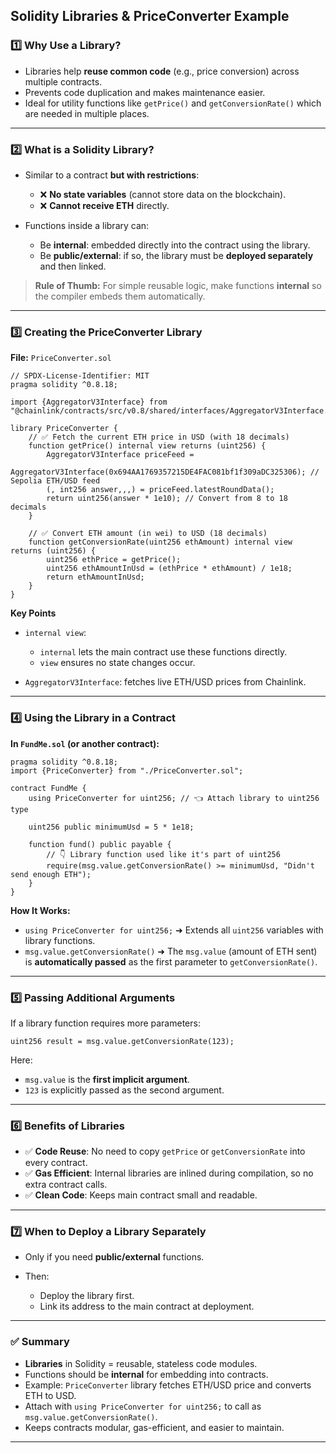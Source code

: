 

## **Solidity Libraries & PriceConverter Example**

### 1️⃣ **Why Use a Library?**

* Libraries help **reuse common code** (e.g., price conversion) across multiple contracts.
* Prevents code duplication and makes maintenance easier.
* Ideal for utility functions like `getPrice()` and `getConversionRate()` which are needed in multiple places.

---

### 2️⃣ **What is a Solidity Library?**

* Similar to a contract **but with restrictions**:

  * ❌ **No state variables** (cannot store data on the blockchain).
  * ❌ **Cannot receive ETH** directly.
* Functions inside a library can:

  * Be **internal**: embedded directly into the contract using the library.
  * Be **public/external**: if so, the library must be **deployed separately** and then linked.

> **Rule of Thumb:**
> For simple reusable logic, make functions **internal** so the compiler embeds them automatically.

---

### 3️⃣ **Creating the PriceConverter Library**

**File:** `PriceConverter.sol`

```solidity
// SPDX-License-Identifier: MIT
pragma solidity ^0.8.18;

import {AggregatorV3Interface} from "@chainlink/contracts/src/v0.8/shared/interfaces/AggregatorV3Interface.sol";

library PriceConverter {
    // ✅ Fetch the current ETH price in USD (with 18 decimals)
    function getPrice() internal view returns (uint256) {
        AggregatorV3Interface priceFeed =
            AggregatorV3Interface(0x694AA1769357215DE4FAC081bf1f309aDC325306); // Sepolia ETH/USD feed
        (, int256 answer,,,) = priceFeed.latestRoundData();
        return uint256(answer * 1e10); // Convert from 8 to 18 decimals
    }

    // ✅ Convert ETH amount (in wei) to USD (18 decimals)
    function getConversionRate(uint256 ethAmount) internal view returns (uint256) {
        uint256 ethPrice = getPrice();
        uint256 ethAmountInUsd = (ethPrice * ethAmount) / 1e18;
        return ethAmountInUsd;
    }
}
```

**Key Points**

* `internal view`:

  * `internal` lets the main contract use these functions directly.
  * `view` ensures no state changes occur.
* `AggregatorV3Interface`: fetches live ETH/USD prices from Chainlink.

---

### 4️⃣ **Using the Library in a Contract**

**In `FundMe.sol` (or another contract):**

```solidity
pragma solidity ^0.8.18;
import {PriceConverter} from "./PriceConverter.sol";

contract FundMe {
    using PriceConverter for uint256; // 👈 Attach library to uint256 type

    uint256 public minimumUsd = 5 * 1e18;

    function fund() public payable {
        // 👇 Library function used like it's part of uint256
        require(msg.value.getConversionRate() >= minimumUsd, "Didn't send enough ETH");
    }
}
```

**How It Works:**

* `using PriceConverter for uint256;`
  ➜ Extends all `uint256` variables with library functions.
* `msg.value.getConversionRate()`
  ➜ The `msg.value` (amount of ETH sent) is **automatically passed** as the first parameter to `getConversionRate()`.

---

### 5️⃣ **Passing Additional Arguments**

If a library function requires more parameters:

```solidity
uint256 result = msg.value.getConversionRate(123);
```

Here:

* `msg.value` is the **first implicit argument**.
* `123` is explicitly passed as the second argument.

---

### 6️⃣ **Benefits of Libraries**

* ✅ **Code Reuse**: No need to copy `getPrice` or `getConversionRate` into every contract.
* ✅ **Gas Efficient**: Internal libraries are inlined during compilation, so no extra contract calls.
* ✅ **Clean Code**: Keeps main contract small and readable.

---

### 7️⃣ **When to Deploy a Library Separately**

* Only if you need **public/external** functions.
* Then:

  * Deploy the library first.
  * Link its address to the main contract at deployment.

---

### ✅ **Summary**

* **Libraries** in Solidity = reusable, stateless code modules.
* Functions should be **internal** for embedding into contracts.
* Example: `PriceConverter` library fetches ETH/USD price and converts ETH to USD.
* Attach with `using PriceConverter for uint256;` to call as `msg.value.getConversionRate()`.
* Keeps contracts modular, gas-efficient, and easier to maintain.

---
